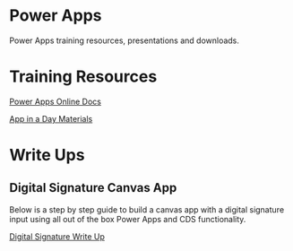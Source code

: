 # Power Apps

Power Apps training resources, presentations and downloads.

# Training Resources
[Power Apps Online Docs](https://docs.microsoft.com/power-apps/start-building)

[App in a Day Materials](https://aka.ms/appinaday)

# Write Ups

## Digital Signature Canvas App
Below is a step by step guide to build a canvas app with a digital signature input using all out of the box Power Apps and CDS functionality.

[Digital Signature Write Up](WriteUps/DigitalSignatures.md)

